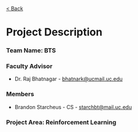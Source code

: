 [< Back](../README.md)

# Project Description

### Team Name: BTS

### Faculty Advisor
- Dr. Raj Bhatnagar - bhatnark@ucmail.uc.edu

### Members
- Brandon Starcheus - CS - starchbt@mail.uc.edu

### Project Area: Reinforcement Learning
